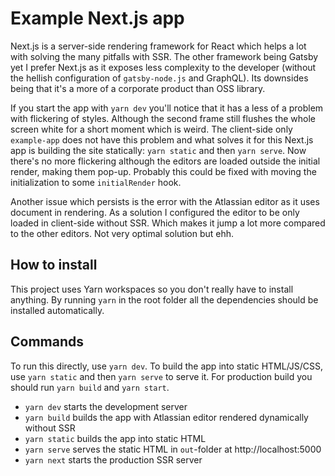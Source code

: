 # Example Next.js app

Next.js is a server-side rendering framework for React which helps a lot with solving the many pitfalls with SSR. The other framework being Gatsby yet I prefer Next.js as it exposes less complexity to the developer (without the hellish configuration of `gatsby-node.js` and GraphQL). Its downsides being that it's a more of a corporate product than OSS library.

If you start the app with `yarn dev` you'll notice that it has a less of a problem with flickering of styles. Although the second frame still flushes the whole screen white for a short moment which is weird. The client-side only `example-app` does not have this problem and what solves it for this Next.js app is building the site statically: `yarn static` and then `yarn serve`. Now there's no more flickering although the editors are loaded outside the initial render, making them pop-up. Probably this could be fixed with moving the initialization to some `initialRender` hook.

Another issue which persists is the error with the Atlassian editor as it uses document in rendering. As a solution I configured the editor to be only loaded in client-side without SSR. Which makes it jump a lot more compared to the other editors. Not very optimal solution but ehh.

## How to install

This project uses Yarn workspaces so you don't really have to install anything. By running `yarn` in the root folder all the dependencies should be installed automatically.

## Commands

To run this directly, use `yarn dev`. To build the app into static HTML/JS/CSS, use `yarn static` and then `yarn serve` to serve it. For production build you should run `yarn build` and `yarn start`.

- `yarn dev` starts the development server
- `yarn build` builds the app with Atlassian editor rendered dynamically without SSR
- `yarn static` builds the app into static HTML
- `yarn serve` serves the static HTML in `out`-folder at http://localhost:5000
- `yarn next` starts the production SSR server
